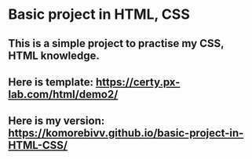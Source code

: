 # Basic project in HTML, CSS

## This is a simple project to practise my CSS, HTML knowledge.

## Here is template: https://certy.px-lab.com/html/demo2/
## Here is my version: https://komorebivv.github.io/basic-project-in-HTML-CSS/
